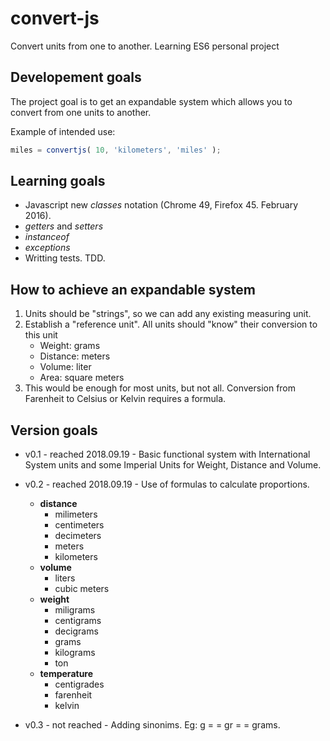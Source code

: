 # convert-js

Convert units from one to another.
Learning ES6 personal project

## Developement goals
The project goal is to get an expandable system which allows you to convert from one units to another.

Example of intended use:
```javascript
miles = convertjs( 10, 'kilometers', 'miles' );
```

## Learning goals
* Javascript new _classes_ notation (Chrome 49, Firefox 45. February 2016).
* _getters_ and _setters_
* _instanceof_
* _exceptions_
* Writting tests. TDD.

## How to achieve an expandable system
1. Units should be "strings", so we can add any existing measuring unit.
2. Establish a "reference unit". All units should "know" their conversion to this unit
    * Weight: grams
    * Distance: meters
    * Volume: liter
    * Area: square meters
 3. This would be enough for most units, but not all. Conversion from Farenheit to Celsius or Kelvin requires a formula.
 
## Version goals
* v0.1 - reached 2018.09.19 - Basic functional system with International System units and some Imperial Units for Weight, Distance and Volume.
* v0.2 - reached 2018.09.19 - Use of formulas to calculate proportions.
    * __distance__
        * milimeters
        * centimeters
        * decimeters
        * meters
        * kilometers
    * __volume__
        * liters
        * cubic meters
    * __weight__
        * miligrams
        * centigrams
        * decigrams
        * grams
        * kilograms
        * ton
    * __temperature__
        * centigrades
        * farenheit
        * kelvin
    
* v0.3 - not reached - Adding sinonims. Eg: g = = gr = = grams.
